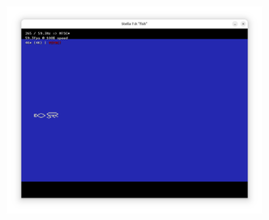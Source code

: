 ![Atari2600](https://raw.githubusercontent.com/Invizabel/FISH/refs/heads/main/Atari2600/screenshots/screenshot.png)
